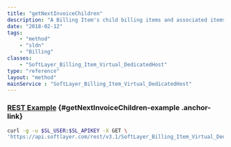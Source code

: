 ```yaml
---
title: "getNextInvoiceChildren"
description: "A Billing Item's child billing items and associated items'"
date: "2018-02-12"
tags:
    - "method"
    - "sldn"
    - "Billing"
classes:
    - "SoftLayer_Billing_Item_Virtual_DedicatedHost"
type: "reference"
layout: "method"
mainService : "SoftLayer_Billing_Item_Virtual_DedicatedHost"
---
```


### [REST Example](#getNextInvoiceChildren-example) <a href="/article/rest/"><i class="fas fa-question"></i></a> {#getNextInvoiceChildren-example .anchor-link} 
```bash
curl -g -u $SL_USER:$SL_APIKEY -X GET \
'https://api.softlayer.com/rest/v3.1/SoftLayer_Billing_Item_Virtual_DedicatedHost/{SoftLayer_Billing_Item_Virtual_DedicatedHostID}/getNextInvoiceChildren'
```
